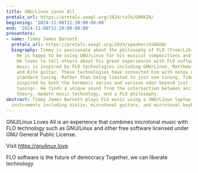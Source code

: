 ```yaml
---
title: GNU/Linux Loves All
pretalx_url: https://pretalx.seagl.org/2024/talk/GHKKZA/
beginning: '2024-11-08T11:30:00-08:00'
end: '2024-11-08T12:20:00-08:00'
presenters:
- name: Timmy James Barnett
  pretalx_url: https://pretalx.seagl.org/2024/speaker/GS8GGN/
  biography: Timmy is passionate about the philosophy of FLO (Free/Libre/Open) software.
    He is happy to be using GNU/Linux for his musical compositions and performances.
    He loves to tell others about his great experiences with FLO software. Timmy's
    music is inspired by FLO technologies including GNU/Linux, Matthew Autry's skip-fretting,
    and Kite guitar. These technologies have connected him with notes outside of modern
    standard tuning. Rather than being limited to just one tuning, Timmy's music is
    inspired by both the harmonic series and various edos beyond just 12edo (standard
    tuning). He finds a unique sound from the intersection between ancient tuning
    theory, modern music technology, and a FLO philosophy.
abstract: Timmy James Barnett plays FLO music using a GNU/Linux laptop. He plays various
  instruments including violin, microtonal guitars, and microtonal keyboards.
---
```


GNU/Linux Loves All is an experience that combines microtonal music with FLO technology such as GNU/Linux and other free software licensed under GNU General Public License.

Visit <https://gnulinux.love>.

FLO software is the future of democracy
Together, we can liberate technology
